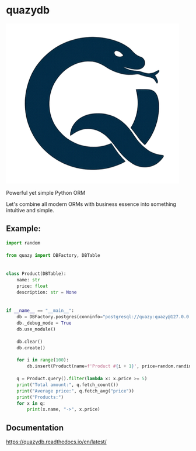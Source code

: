 # quazydb

![Logo](/docs/source/images/logo.png)

Powerful yet simple Python ORM

Let's combine all modern ORMs with business essence into something intuitive and simple.

## Example:

```python
import random

from quazy import DBFactory, DBTable


class Product(DBTable):
    name: str
    price: float
    description: str = None


if __name__ == "__main__":
    db = DBFactory.postgres(conninfo="postgresql://quazy:quazy@127.0.0.1/quazy")
    db._debug_mode = True
    db.use_module()

    db.clear()
    db.create()

    for i in range(100):
        db.insert(Product(name=f'Product #{i + 1}', price=random.randint(1, 1000) / 100))

    q = Product.query().filter(lambda x: x.price >= 5)
    print("Total amount:", q.fetch_count())
    print("Average price:", q.fetch_avg("price"))
    print("Products:")
    for x in q:
        print(x.name, "->", x.price)
```

## Documentation

https://quazydb.readthedocs.io/en/latest/
